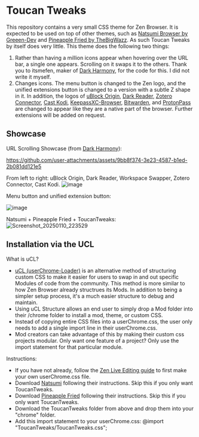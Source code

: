 # Toucan Tweaks

This repository contains a very small CSS theme for Zen Browser. It is expected to be used on top of other themes, such as [Natsumi Browser by Greeen-Dev](https://github.com/itsmefen/Dark-Harmony) and [Pineapple Fried by TheBigWazz](https://github.com/TheBigWazz/Pineapple-Fried). As such Toucan Tweaks by itself does very little. This theme does the following two things:
1. Rather than having a million icons appear when hovering over the URL bar, a single one appears. Scrolling on it swaps it to the others. Thank you to itsmefen, maker of [Dark Harmony](https://github.com/itsmefen/Dark-Harmony), for the code for this. I did not write it myself.
2. Changes icons. The menu button is changed to the Zen logo, and the unified extensions button is changed to a version with a subtle Z shape in it. In addition, the logos of [uBlock Origin](https://addons.mozilla.org/en-US/firefox/addon/ublock-origin/?utm_source=addons.mozilla.org&utm_medium=referral&utm_content=search), [Dark Reader](https://addons.mozilla.org/en-US/firefox/addon/darkreader/?utm_source=addons.mozilla.org&utm_medium=referral&utm_content=search), [Zotero Connector](https://www.zotero.org/download/connectors), [Cast Kodi](https://addons.mozilla.org/en-US/firefox/addon/castkodi/?utm_source=addons.mozilla.org&utm_medium=referral&utm_content=search), [KeepassXC-Browser](https://addons.mozilla.org/en-US/firefox/addon/keepassxc-browser/?utm_source=addons.mozilla.org&utm_medium=referral&utm_content=search), [Bitwarden](https://addons.mozilla.org/en-US/firefox/addon/bitwarden-password-manager/?utm_source=addons.mozilla.org&utm_medium=referral&utm_content=search), and [ProtonPass](https://addons.mozilla.org/en-US/firefox/addon/proton-pass/?utm_source=addons.mozilla.org&utm_medium=referral&utm_content=search) are changed to appear like they are a native part of the browser. Further extensions will be added on request.

## Showcase

URL Scrolling Showcase (from [Dark Harmony](https://github.com/itsmefen/Dark-Harmony)):

https://github.com/user-attachments/assets/9bb8f374-3e23-4587-b1ed-2b081dd121e5

From left to right: uBlock Origin, Dark Reader, Workspace Swapper, Zotero Connector, Cast Kodi.
![image](https://github.com/user-attachments/assets/2e399674-7905-4f37-a983-2d994572921a)

Menu button and unified extension button:

![image](https://github.com/user-attachments/assets/ac6962b7-89f0-4bdd-8053-8c5d564d4d4d)

Natsumi + Pineapple Fried + ToucanTweaks: 
![Screenshot_20250110_223529](https://github.com/user-attachments/assets/53f24525-e1f8-451d-9f6a-67f2ce2fb2d4)



## Installation via the UCL
What is uCL?
- [uCL (userChrome-Loader)](https://github.com/greeeen-dev/userchrome-loader) is an alternative method of structuring custom CSS to make it easier for users to swap in and out specific Modules of code from the community. This method is more similar to how Zen Browser already structrues its Mods. In addition to being a simpler setup process, it's a much easier structure to debug and maintain.
- Using uCL Structure allows an end user to simply drop a Mod folder into their /chrome folder to install a mod, theme, or custom CSS.
- Instead of copying entire CSS files into a userChrome.css, the user only needs to add a single import line in their userChrome.css.
- Mod creators can take advantage of this by making their custom css projects modular. Only want one feature of a project? Only use the import statement for that particular module.

Instructions:
- If you have not already, follow the [Zen Live Editing guide](https://docs.zen-browser.app/guides/live-editing) to first make your own userChrome.css file.
- Download [Natsumi](https://github.com/itsmefen/Dark-Harmony) following their instructions. Skip this if you only want ToucanTweaks.
- Download [Pineapple Fried](https://github.com/TheBigWazz/ZenThemes/tree/main/Zen-current-theme) following their instructions. Skip this if you only want ToucanTweaks.
- Download the ToucanTweaks folder from above and drop them into your "chrome" folder.
- Add this import statement to your userChrome.css: @import "ToucanTweaks/ToucanTweaks.css";
